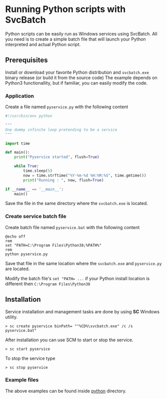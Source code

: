 # Running Python scripts with SvcBatch

Python scripts can be easily run as Windows
services using SvcBatch. All you need is to create a simple
batch file that will launch your Python interpreted and
actual Python script.


## Prerequisites

Install or download your favorite Python distribution
and `svcbatch.exe` binary release (or build it from the source code)
The example depends on Python3 functionallity, but if
familiar, you can easily modify the code.

### Application

Create a file named `pyservice.py` with the following content

```python
#!/usr/bin/env python

"""
One dummy infinite loop pretending to be a service
"""

import time

def main():
    print("Pyservice started", flush=True)

    while True:
        time.sleep(5)
        now = time.strftime("%Y-%m-%d %H:%M:%S", time.gmtime())
        print("Running : ", now, flush=True)

if __name__ == '__main__':
    main()

```

Save the file in the same directory where
the `svcbatch.exe` is located.


### Create service batch file

Create batch file named `pyservice.bat`
with the following content

```batchfile
@echo off
rem
set "PATH=C:\Program Files\Python38;%PATH%"
rem
python pyservice.py

```

Save that file in the same location where the
`svcbatch.exe` and `pyservice.py` are located.

Modify the batch file's `set "PATH= ...` if your Python
install location is different then `C:\Program Files\Python38`

## Installation

Service installation and management tasks are done
by using **SC** Windows utility.


```no-highlight
> sc create pyservice binPath= ""%CD%\svcbatch.exe" /c /s pyservice.bat"

```

After installation you can use SCM to start or stop the service.

```no-highlight
> sc start pyservice

```

To stop the service type

```no-highlight
> sc stop pyservice

```

### Example files

The above examples can be found inside
[python](python/) directory.

